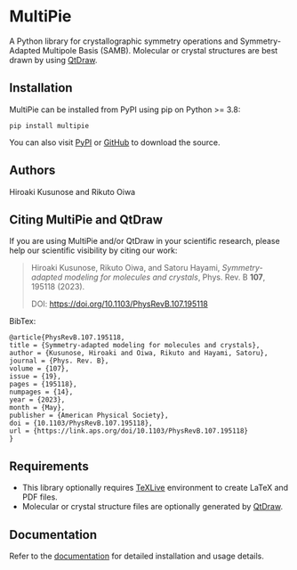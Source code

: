 # MultiPie

A Python library for crystallographic symmetry operations and Symmetry-Adapted Multipole Basis (SAMB).
Molecular or crystal structures are best drawn by using [QtDraw](https://github.com/CMT-MU/QtDraw).

## Installation

MultiPie can be installed from PyPI using pip on Python >= 3.8:
```
pip install multipie
```
You can also visit
[PyPI](https://pypi.org/project/multipie/) or [GitHub](https://github.com/CMT-MU/MultiPie) to download the source.

## Authors
Hiroaki Kusunose and Rikuto Oiwa

## Citing MultiPie and QtDraw

If you are using MultiPie and/or QtDraw in your scientific research, please help our scientific visibility by citing our work:

> Hiroaki Kusunose, Rikuto Oiwa, and Satoru Hayami, _Symmetry-adapted modeling for molecules and crystals_, Phys. Rev. B <b>107</b>, 195118 (2023).
>
> DOI: https://doi.org/10.1103/PhysRevB.107.195118

BibTex:
```
@article{PhysRevB.107.195118,
title = {Symmetry-adapted modeling for molecules and crystals},
author = {Kusunose, Hiroaki and Oiwa, Rikuto and Hayami, Satoru},
journal = {Phys. Rev. B},
volume = {107},
issue = {19},
pages = {195118},
numpages = {14},
year = {2023},
month = {May},
publisher = {American Physical Society},
doi = {10.1103/PhysRevB.107.195118},
url = {https://link.aps.org/doi/10.1103/PhysRevB.107.195118}
}
```

## Requirements
- This library optionally requires [TeXLive](https://www.tug.org/texlive/) environment to create LaTeX and PDF files.
- Molecular or crystal structure files are optionally generated by [QtDraw](https://github.com/CMT-MU/QtDraw).

## Documentation

Refer to the [documentation](https://cmt-mu.github.io/MultiPie/) for detailed installation and usage details.

